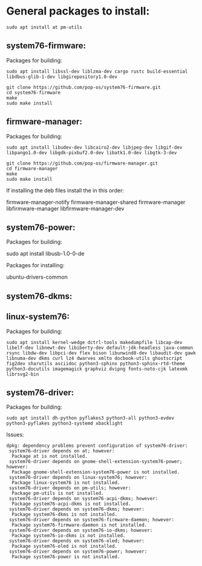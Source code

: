 # General packages to install:

```
sudo apt install at pm-utils
```

system76-firmware:
-------------------

Packages for building:

```
sudo apt install libssl-dev liblzma-dev cargo rustc build-essential libdbus-glib-1-dev libgirepository1.0-dev
```

```
git clone https://github.com/pop-os/system76-firmware.git
cd system76-firmware
make
sudo make install
```

firmware-manager:
------------------

Packages for building:

```
sudo apt install libudev-dev libcairo2-dev libjpeg-dev libgif-dev libpango1.0-dev libgdk-pixbuf2.0-dev libatk1.0-dev libgtk-3-dev
```

```
git clone https://github.com/pop-os/firmware-manager.git
cd firmware-manager
make
sudo make install
```

If installing the deb files install the in this order:

firmware-manager-notify
firmware-manager-shared
firmware-manager
libfirmware-manager
libfirmware-manager-dev

system76-power:
----------------

Packages for building:

sudo apt install libusb-1.0-0-de

Packages for installing:

ubuntu-drivers-common

system76-dkms:
---------------



linux-system76:
----------------

Packages for building:

```
sudo apt install kernel-wedge dctrl-tools makedumpfile libcap-dev libelf-dev libnewt-dev libiberty-dev default-jdk-headless java-common rsync libdw-dev libpci-dev flex bison libunwind8-dev libaudit-dev gawk libnuma-dev dkms curl lz4 dwarves xmlto docbook-utils ghostscript fig2dev sharutils asciidoc python3-sphinx python3-sphinx-rtd-theme python3-docutils imagemagick graphviz dvipng fonts-noto-cjk latexmk librsvg2-bin
```

system76-driver:
----------------

Packages for building:

```
sudo apt install dh-python pyflakes3 python3-all python3-evdev python3-pyflakes python3-systemd xbacklight
```

Issues:

```
dpkg: dependency problems prevent configuration of system76-driver:
 system76-driver depends on at; however:
  Package at is not installed.
 system76-driver depends on gnome-shell-extension-system76-power; however:
  Package gnome-shell-extension-system76-power is not installed.
 system76-driver depends on linux-system76; however:
  Package linux-system76 is not installed.
 system76-driver depends on pm-utils; however:
  Package pm-utils is not installed.
 system76-driver depends on system76-acpi-dkms; however:
  Package system76-acpi-dkms is not installed.
 system76-driver depends on system76-dkms; however:
  Package system76-dkms is not installed.
 system76-driver depends on system76-firmware-daemon; however:
  Package system76-firmware-daemon is not installed.
 system76-driver depends on system76-io-dkms; however:
  Package system76-io-dkms is not installed.
 system76-driver depends on system76-oled; however:
  Package system76-oled is not installed.
 system76-driver depends on system76-power; however:
  Package system76-power is not installed.
```
